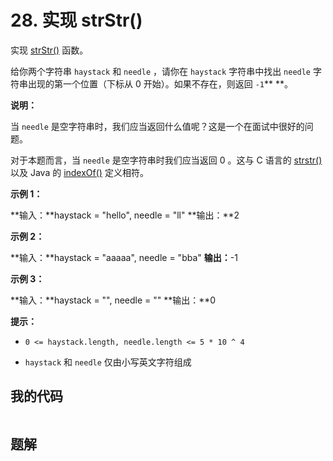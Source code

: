 # 28. 实现 strStr()
实现 <a href="https://baike.baidu.com/item/strstr/811469">strStr()</a> 函数。

给你两个字符串 `haystack` 和 `needle` ，请你在 `haystack` 字符串中找出 `needle` 字符串出现的第一个位置（下标从 0 开始）。如果不存在，则返回  `-1`** **。

 

**说明：**

当 `needle` 是空字符串时，我们应当返回什么值呢？这是一个在面试中很好的问题。

对于本题而言，当 `needle` 是空字符串时我们应当返回 0 。这与 C 语言的 <a href="https://baike.baidu.com/item/strstr/811469">strstr()</a> 以及 Java 的 <a href="https://docs.oracle.com/javase/7/docs/api/java/lang/String.html#indexOf(java.lang.String)">indexOf()</a> 定义相符。

 

**示例 1：**

**输入：**haystack = "hello", needle = "ll"
**输出：**2


**示例 2：**

**输入：**haystack = "aaaaa", needle = "bba"
**输出：**-1


**示例 3：**

**输入：**haystack = "", needle = ""
**输出：**0


 

**提示：**


- `0 <= haystack.length, needle.length <= 5 * 10 ^ 4`

- `haystack` 和 `needle` 仅由小写英文字符组成


## 我的代码
```c++
```
> 

## 题解
```c++
```
